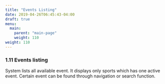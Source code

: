```yaml
---
title: "Events Listing"
date: 2019-04-26T06:45:43-04:00
draft: true
menu:
  main:
    parent: "main-page"
    weight: 110
weight: 110
---
```


### 1.11 Events listing

System lists all available event. It displays only sports which has one active event. Certain event can be found through navigation or search function.
